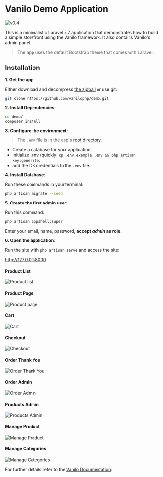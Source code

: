 # Vanilo Demo Application

![v0.4](https://img.shields.io/badge/version-0.4-green.svg?style=flat-square)

This is a minimalistic Laravel 5.7 application that demonstrates how to build a simple storefront
using the Vanilo framework. It also contains Vanilo's admin panel.

> The app uses the default Bootstrap theme that comes with Laravel.

## Installation

**1. Get the app**:

Either download and decompress [the zipball](https://github.com/vanilophp/demo/archive/0.4.zip)
or use git:

```bash
git clone https://github.com/vanilophp/demo.git
```

**2. Install Dependencies**:

```bash
cd demo/
composer install
```

**3. Configure the environment**:

> The `.env` file is in the app's [root directory](https://laravel.com/docs/5.7/configuration#environment-configuration).

- Create a database for your application.
- Initialize .env (quickly: `cp .env.example .env && php artisan key:generate`.
- add the DB credentials to the `.env` file.

**4. Install Database**:

Run these commands in your terminal:

```bash
php artisan migrate --seed
```
**5. Create the first admin user**:

Run this command:

```bash
php artisan appshell:super
```
Enter your email, name, password, **accept _admin_ as role**.

**6. Open the application**:

Run the site with `php artisan serve` and access the site:

http://127.0.0.1:8000

#### Product List

![Product list](docs/ss04_01.png)

#### Product Page

![Product page](docs/ss04_02.png)

#### Cart

![Cart](docs/ss04_03.png)

#### Checkout

![Checkout](docs/ss04_04.png)

#### Order Thank You

![Order Thank You](docs/ss04_05.png)

#### Order Admin

![Order Admin](docs/ss04_06.png)

#### Products Admin

![Products Admin](docs/ss04_07.png)

#### Manage Product

![Manage Product](docs/ss04_08.png)

#### Manage Categories

![Manage Categories](docs/ss04_09.png)


For further details refer to the [Vanilo Documentation](https://vanilo.io/docs/).
